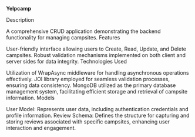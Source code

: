 **Yelpcamp**

Description

A comprehensive CRUD application demonstrating the backend functionality for managing campsites.
Features

User-friendly interface allowing users to Create, Read, Update, and Delete campsites.
Robust validation mechanisms implemented on both client and server sides for data integrity.
Technologies Used

Utilization of WrapAsync middleware for handling asynchronous operations effectively.
JOI library employed for seamless validation processes, ensuring data consistency.
MongoDB utilized as the primary database management system, facilitating efficient storage and retrieval of campsite information.
Models

User Model: Represents user data, including authentication credentials and profile information.
Review Schema: Defines the structure for capturing and storing reviews associated with specific campsites, enhancing user interaction and engagement.
